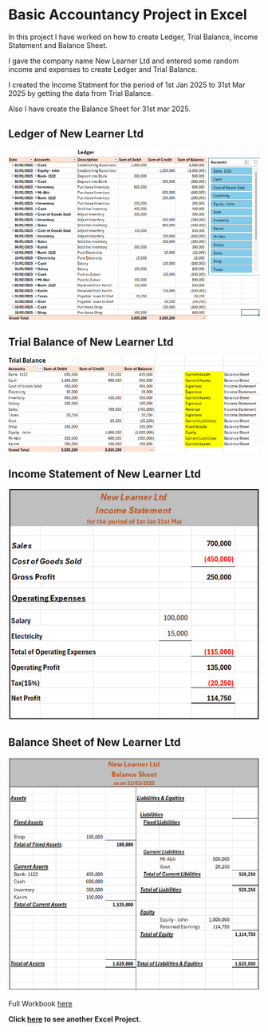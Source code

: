 # Basic Accountancy Project in Excel

In this project I have worked on how to create Ledger, Trial Balance, Income Statement and Balance Sheet.

I gave the company name New Learner Ltd and entered some random income and expenses to create Ledger and Trial Balance.

I created the Income Statment for the period of 1st Jan 2025 to 31st Mar 2025 by getting the data from Trial Balance.

Also I have create the Balance Sheet for 31st mar 2025.

## Ledger of New Learner Ltd

![alt text](Accountancy_Image/Ledger.png)

## Trial Balance of New Learner Ltd

![alt text](Accountancy_Image/Trial_Balance.png)

## Income Statement of New Learner Ltd

![alt text](Accountancy_Image/Income_Statement.png)

## Balance Sheet of New Learner Ltd

![alt text](Accountancy_Image/Balance_Sheet.png)

Full Workbook [here](https://docs.google.com/spreadsheets/d/10ezKHr0yJe8txyZt37BpRKrZ_aas7P83/edit?usp=drive_link&ouid=101537924484019331419&rtpof=true&sd=true)


**Click [here](https://github.com/Alamin-analyser/Data-Analysing-Visualising-in-Excel) to see another Excel Project.**
